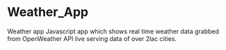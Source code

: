 # Weather_App
Weather app
Javascript app which shows real time weather data  grabbed from OpenWeather API live serving data of over 2lac cities.
